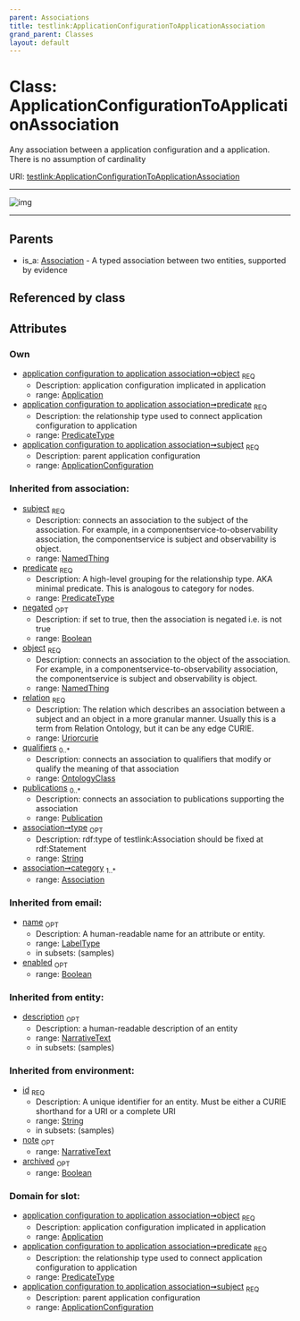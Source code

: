 ```yaml
---
parent: Associations
title: testlink:ApplicationConfigurationToApplicationAssociation
grand_parent: Classes
layout: default
---
```


# Class: ApplicationConfigurationToApplicationAssociation


Any association between a application configuration and a application. There is no assumption of cardinality

URI: [testlink:ApplicationConfigurationToApplicationAssociation](https://w3id.org/testlink/vocab/ApplicationConfigurationToApplicationAssociation)


---

![img](http://yuml.me/diagram/nofunky;dir:TB/class/[Publication],[OntologyClass],[Association],[Application]%3Cobject%201..1-++[ApplicationConfigurationToApplicationAssociation%7Cpredicate:predicate_type;negated(i):boolean%20%3F;relation(i):uriorcurie;type(i):string%20%3F;id(i):string;name(i):label_type%20%3F;enabled(i):boolean%20%3F;archived(i):boolean%20%3F;description(i):narrative_text%20%3F;note(i):narrative_text%20%3F],[ApplicationConfiguration]%3Csubject%201..1-%20[ApplicationConfigurationToApplicationAssociation],[Association]%5E-[ApplicationConfigurationToApplicationAssociation],[ApplicationConfiguration],[Application])

---


## Parents

 *  is_a: [Association](Association.md) - A typed association between two entities, supported by evidence

## Referenced by class


## Attributes


### Own

 * [application configuration to application association➞object](application_configuration_to_application_association_object.md)  <sub>REQ</sub>
    * Description: application configuration implicated in application
    * range: [Application](Application.md)
 * [application configuration to application association➞predicate](application_configuration_to_application_association_predicate.md)  <sub>REQ</sub>
    * Description: the relationship type used to connect application configuration to application
    * range: [PredicateType](types/PredicateType.md)
 * [application configuration to application association➞subject](application_configuration_to_application_association_subject.md)  <sub>REQ</sub>
    * Description: parent application configuration
    * range: [ApplicationConfiguration](ApplicationConfiguration.md)

### Inherited from association:

 * [subject](subject.md)  <sub>REQ</sub>
    * Description: connects an association to the subject of the association. For example, in a componentservice-to-observability association, the componentservice is subject and observability is object.
    * range: [NamedThing](NamedThing.md)
 * [predicate](predicate.md)  <sub>REQ</sub>
    * Description: A high-level grouping for the relationship type. AKA minimal predicate. This is analogous to category for nodes.
    * range: [PredicateType](types/PredicateType.md)
 * [negated](negated.md)  <sub>OPT</sub>
    * Description: if set to true, then the association is negated i.e. is not true
    * range: [Boolean](types/Boolean.md)
 * [object](object.md)  <sub>REQ</sub>
    * Description: connects an association to the object of the association. For example, in a componentservice-to-observability association, the componentservice is subject and observability is object.
    * range: [NamedThing](NamedThing.md)
 * [relation](relation.md)  <sub>REQ</sub>
    * Description: The relation which describes an association between a subject and an object in a more granular manner. Usually this is a term from Relation Ontology, but it can be any edge CURIE.
    * range: [Uriorcurie](types/Uriorcurie.md)
 * [qualifiers](qualifiers.md)  <sub>0..*</sub>
    * Description: connects an association to qualifiers that modify or qualify the meaning of that association
    * range: [OntologyClass](OntologyClass.md)
 * [publications](publications.md)  <sub>0..*</sub>
    * Description: connects an association to publications supporting the association
    * range: [Publication](Publication.md)
 * [association➞type](association_type.md)  <sub>OPT</sub>
    * Description: rdf:type of testlink:Association should be fixed at rdf:Statement
    * range: [String](types/String.md)
 * [association➞category](association_category.md)  <sub>1..*</sub>
    * range: [Association](Association.md)

### Inherited from email:

 * [name](name.md)  <sub>OPT</sub>
    * Description: A human-readable name for an attribute or entity.
    * range: [LabelType](types/LabelType.md)
    * in subsets: (samples)
 * [enabled](enabled.md)  <sub>OPT</sub>
    * range: [Boolean](types/Boolean.md)

### Inherited from entity:

 * [description](description.md)  <sub>OPT</sub>
    * Description: a human-readable description of an entity
    * range: [NarrativeText](types/NarrativeText.md)
    * in subsets: (samples)

### Inherited from environment:

 * [id](id.md)  <sub>REQ</sub>
    * Description: A unique identifier for an entity. Must be either a CURIE shorthand for a URI or a complete URI
    * range: [String](types/String.md)
    * in subsets: (samples)
 * [note](note.md)  <sub>OPT</sub>
    * range: [NarrativeText](types/NarrativeText.md)
 * [archived](archived.md)  <sub>OPT</sub>
    * range: [Boolean](types/Boolean.md)

### Domain for slot:

 * [application configuration to application association➞object](application_configuration_to_application_association_object.md)  <sub>REQ</sub>
    * Description: application configuration implicated in application
    * range: [Application](Application.md)
 * [application configuration to application association➞predicate](application_configuration_to_application_association_predicate.md)  <sub>REQ</sub>
    * Description: the relationship type used to connect application configuration to application
    * range: [PredicateType](types/PredicateType.md)
 * [application configuration to application association➞subject](application_configuration_to_application_association_subject.md)  <sub>REQ</sub>
    * Description: parent application configuration
    * range: [ApplicationConfiguration](ApplicationConfiguration.md)

